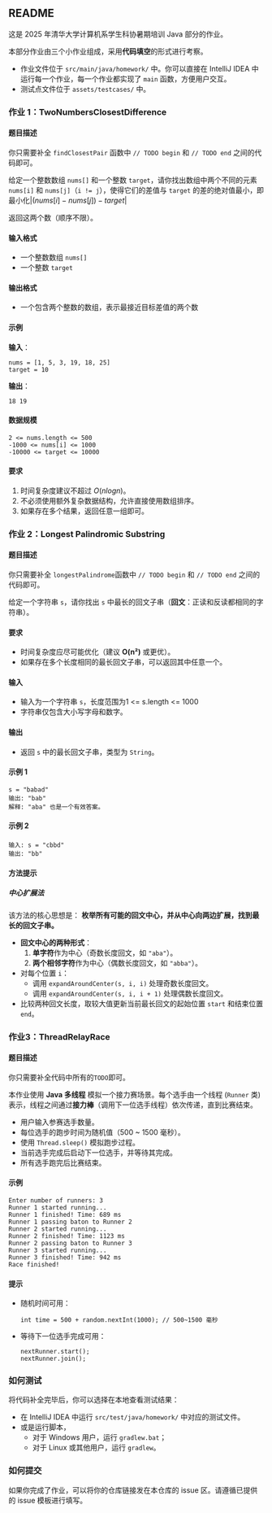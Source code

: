 ## README

这是 2025 年清华大学计算机系学生科协暑期培训 Java 部分的作业。

本部分作业由三个小作业组成，采用**代码填空**的形式进行考察。

- 作业文件位于 `src/main/java/homework/` 中。你可以直接在 IntelliJ IDEA 中运行每一个作业，每一个作业都实现了 `main` 函数，方便用户交互。
- 测试点文件位于 `assets/testcases/` 中。

### 作业 1：TwoNumbersClosestDifference

#### 题目描述

你只需要补全 `findClosestPair` 函数中 `// TODO begin` 和 `// TODO end` 之间的代码即可。

给定一个整数数组 `nums[]` 和一个整数 `target`，请你找出数组中两个不同的元素 `nums[i]` 和 `nums[j]`（`i != j`），使得它们的差值与 `target` 的差的绝对值最小，即最小化$| (nums[i] - nums[j]) - target |$

返回这两个数（顺序不限）。

#### 输入格式

- 一个整数数组 `nums[]`
- 一个整数 `target`

#### 输出格式

- 一个包含两个整数的数组，表示最接近目标差值的两个数

#### 示例

**输入**：

```
nums = [1, 5, 3, 19, 18, 25]
target = 10
```

**输出**：

```
18 19
```

#### 数据规模

```
2 <= nums.length <= 500
-1000 <= nums[i] <= 1000
-10000 <= target <= 10000
```

#### 要求

1. 时间复杂度建议不超过 $O(nlogn)$。
2. 不必须使用额外复杂数据结构，允许直接使用数组排序。
3. 如果存在多个结果，返回任意一组即可。

### 作业 2：Longest Palindromic Substring

#### 题目描述

你只需要补全 `longestPalindrome`函数中 `// TODO begin` 和 `// TODO end` 之间的代码即可。

给定一个字符串 `s`，请你找出 `s` 中最长的回文子串（**回文**：正读和反读都相同的字符串）。

#### 要求

- 时间复杂度应尽可能优化（建议 **O(n²)** 或更优）。
- 如果存在多个长度相同的最长回文子串，可以返回其中任意一个。

#### 输入

- 输入为一个字符串 `s`，长度范围为1 <= s.length <= 1000
- 字符串仅包含大小写字母和数字。

#### 输出

- 返回 `s` 中的最长回文子串，类型为 `String`。

#### 示例 1

```
s = "babad"
输出: "bab"
解释: "aba" 也是一个有效答案。
```

#### 示例 2

```
输入: s = "cbbd"
输出: "bb"
```

#### 方法提示

##### 中心扩展法

该方法的核心思想是：
 **枚举所有可能的回文中心，并从中心向两边扩展，找到最长的回文子串。**

- **回文中心的两种形式**：
  1. **单字符**作为中心（奇数长度回文，如 `"aba"`）。
  2. **两个相邻字符**作为中心（偶数长度回文，如 `"abba"`）。
- 对每个位置 `i`：
  - 调用 `expandAroundCenter(s, i, i)` 处理奇数长度回文。
  - 调用 `expandAroundCenter(s, i, i + 1)` 处理偶数长度回文。
- 比较两种回文长度，取较大值更新当前最长回文的起始位置 `start` 和结束位置 `end`。

### 作业3：ThreadRelayRace

#### 题目描述

你只需要补全代码中所有的`TODO`即可。

本作业使用 **Java 多线程** 模拟一个接力赛场景。每个选手由一个线程 (`Runner` 类) 表示，线程之间通过**接力棒**（调用下一位选手线程）依次传递，直到比赛结束。

- 用户输入参赛选手数量。
- 每位选手的跑步时间为随机值（500 ~ 1500 毫秒）。
- 使用 `Thread.sleep()` 模拟跑步过程。
- 当前选手完成后启动下一位选手，并等待其完成。
- 所有选手跑完后比赛结束。

#### 示例

```
Enter number of runners: 3
Runner 1 started running...
Runner 1 finished! Time: 689 ms
Runner 1 passing baton to Runner 2
Runner 2 started running...
Runner 2 finished! Time: 1123 ms
Runner 2 passing baton to Runner 3
Runner 3 started running...
Runner 3 finished! Time: 942 ms
Race finished!
```

#### 提示

- 随机时间可用：

  ```
  int time = 500 + random.nextInt(1000); // 500~1500 毫秒
  ```

- 等待下一位选手完成可用：

  ```
  nextRunner.start();
  nextRunner.join();
  ```

### 如何测试

将代码补全完毕后，你可以选择在本地查看测试结果：

- 在 IntelliJ IDEA 中运行 `src/test/java/homework/` 中对应的测试文件。
- 或是运行脚本，
  - 对于 Windows 用户，运行 `gradlew.bat`；
  - 对于 Linux 或其他用户，运行 `gradlew`。

### 如何提交

如果你完成了作业，可以将你的仓库链接发在本仓库的 issue 区。请遵循已提供的 issue 模板进行填写。